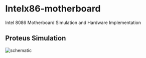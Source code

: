 # Intelx86-motherboard
Intel 8086 Motherboard Simulation and Hardware Implementation  

## Proteus Simulation  

![schematic](https://github.com/user-attachments/assets/76344236-5c3e-4b13-babb-0fc380746d6c)
